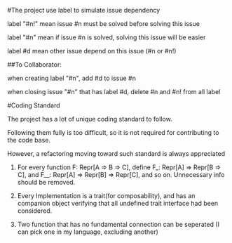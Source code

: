 #The project use label to simulate issue dependency

label "#n!" mean issue #n must be solved before solving this issue

label "#n" mean if issue #n is solved, solving this issue will be easier

label #d mean other issue depend on this issue (#n or #n!)

##To Collaborator:

when creating label "#n", add #d to issue #n

when closing issue "#n" that has label #d, delete #n and #n! from all label

#Coding Standard

The project has a lot of unique coding standard to follow.

Following them fully is too difficult, so it is not required for contributing to the code base. 

However, a refactoring moving toward such standard is always appreciated

1. For every function F: Repr[A => B => C], define F\_: Repr[A] => Repr[B => C], and F\_\_: Repr[A] => Repr[B] => Repr[C], and so on. Unnecessary info should be removed.

2. Every Implementation is a trait(for composability), and has an companion object verifying that all undefined trait interface had been considered.

3. Two function that has no fundamental connection can be seperated (I can pick one in my language, excluding another)
